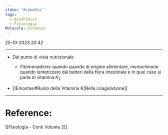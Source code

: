 ```yaml
---
stato: "#ideaMia"
tags:
  - Biochimica
  - Fisiologia
Molecola: Vitamina
---
```

25-10-2023 20:42

--- 

- Dal punto di vista nutrizionale 
	- *Fitomenadione* quando quando di origine alimentare,  *menachinone* quando sintetizzato dai batteri della flora intestinale e in quel caso si parla di vitamina $K_2$


- [[Emostasi#Ruolo della Vitamina K|Nella coagulazione]]





--- 
# Reference:
[[Fisiologia  - Conti Volume 2]]